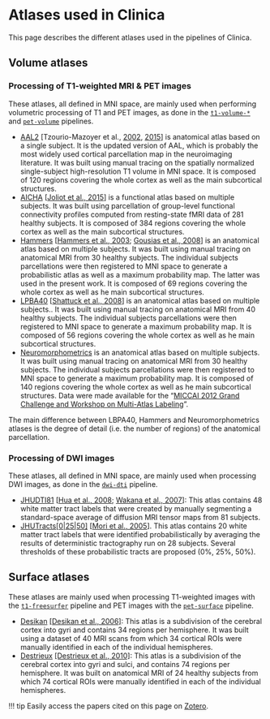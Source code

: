 # Atlases used in Clinica

This page describes the different atlases used in the pipelines of Clinica.

## Volume atlases
### Processing of T1-weighted MRI & PET images
These atlases, all defined in MNI space, are mainly used when performing volumetric processing of T1 and PET images, as done in the  [`t1-volume-*`](../Pipelines/T1_Volume) and  [`pet-volume`](../Pipelines/PET_Volume) pipelines.

- [AAL2](http://www.gin.cnrs.fr/en/tools/aal-aal2/) [Tzourio-Mazoyer et al., [2002](http://dx.doi.org/10.1006/nimg.2001.0978), [2015](http://dx.doi.org/10.1016/j.neuroimage.2015.07.075)] is anatomical atlas based on a single subject. It is the updated version of AAL, which is probably the most widely used cortical parcellation map in the neuroimaging literature. It was built using manual tracing on the spatially normalized single-subject high-resolution T1 volume in MNI space. It is composed of 120 regions covering the whole cortex as well as the main subcortical structures.
- [AICHA](http://www.gin.cnrs.fr/en/tools/aicha/) [[Joliot et al., 2015](http://dx.doi.org/10.1016/j.jneumeth.2015.07.013)] is a functional atlas based on multiple subjects. It was built using parcellation of group-level functional connectivity profiles computed from resting-state fMRI data of 281 healthy subjects. It is composed of 384 regions covering the whole cortex as well as the main subcortical structures.
- [Hammers](http://www.neuro.uni-jena.de/cat/index.html#DOWNLOAD) [[Hammers et al., 2003](http://dx.doi.org/10.1002/hbm.10123); [Gousias et al., 2008](http://dx.doi.org/10.1016/j.neuroimage.2007.11.034)] is an anatomical atlas based on multiple subjects. It was built using manual tracing on anatomical MRI from 30 healthy subjects. The individual subjects parcellations were then registered to MNI space to generate a probabilistic atlas as well as a maximum probability map. The latter was used in the present work. It is composed of 69 regions covering the whole cortex as well as he main subcortical structures.
- [LPBA40](http://www.neuro.uni-jena.de/cat/index.html#DOWNLOAD) [[Shattuck et al., 2008](http://dx.doi.org/10.1016/j.neuroimage.2007.09.031)] is an anatomical atlas based on multiple subjects.. It was built using manual tracing on anatomical MRI from 40 healthy subjects. The individual subjects parcellations were then registered to MNI space to generate a maximum probability map. It is composed of 56 regions covering the whole cortex as well as he main subcortical structures.
- [Neuromorphometrics](http://www.neuro.uni-jena.de/cat/index.html#DOWNLOAD) is an anatomical atlas based on multiple subjects. It was built using manual tracing on anatomical MRI from 30 healthy subjects. The individual subjects parcellations were then registered to MNI space to generate a maximum probability map. It is composed of 140 regions covering the whole cortex as well as he main subcortical structures.  Data were made available for the “[MICCAI 2012 Grand Challenge and Workshop on Multi-Atlas Labeling](http://masiweb.vuse.vanderbilt.edu/workshop2012/index.php/Challenge_Details)”.

The main difference between LBPA40, Hammers and Neuromorphometrics atlases is the degree of detail (i.e. the number of regions) of the anatomical parcellation.

### Processing of DWI images
These atlases, all defined in MNI space, are mainly used when processing DWI images, as done in the [`dwi-dti`](../Pipelines/DWI_DTI) pipeline.

- [JHUDTI81](https://fsl.fmrib.ox.ac.uk/fsl/fslwiki/Atlases) [[Hua et al., 2008](https://doi.org/10.1016/j.neuroimage.2007.07.053); [Wakana et al., 2007](https://doi.org/10.1016/j.neuroimage.2007.02.049)]: This atlas contains 48 white matter tract labels that were created by manually segmenting a standard-space average of diffusion MRI tensor maps from 81 subjects.
- [JHUTracts[0|25|50]](https://fsl.fmrib.ox.ac.uk/fsl/fslwiki/Atlases) [[Mori et al., 2005](https://www.elsevier.com/books/mri-atlas-of-human-white-matter/mori/978-0-444-51741-8)]. This atlas contains 20 white matter tract labels that were identified probabilistically by averaging the results of deterministic tractography run on 28 subjects. Several thresholds of these probabilistic tracts are proposed (0%, 25%, 50%).

## Surface atlases
These atlases are mainly used when processing T1-weighted images with the [`t1-freesurfer`](../Pipelines/T1_FreeSurfer) pipeline and PET images with the [`pet-surface`](../Pipelines/PET_Surface) pipeline.

- [Desikan](https://surfer.nmr.mgh.harvard.edu/fswiki/CorticalParcellation) [[Desikan et al., 2006]](https://doi.org/10.1016/j.neuroimage.2006.01.021): This atlas is a subdivision of the cerebral cortex into gyri and contains 34 regions per hemisphere. It was built using a dataset of 40 MRI scans from which 34 cortical ROIs were manually identified in each of the individual hemispheres.
- [Destrieux](https://surfer.nmr.mgh.harvard.edu/fswiki/CorticalParcellation) [[Destrieux et al., 2010]](https://dx.doi.org/10.1016%2Fj.neuroimage.2010.06.010): This atlas is a subdivision of the cerebral cortex into gyri and sulci, and contains 74 regions per hemisphere. It was built on anatomical MRI of 24 healthy subjects from which 74 cortical ROIs were manually identified in each of the individual hemispheres.


!!! tip
    Easily access the papers cited on this page on [Zotero](https://www.zotero.org/groups/2240070/clinica_aramislab/items/collectionKey/JPGDLCMZ).
